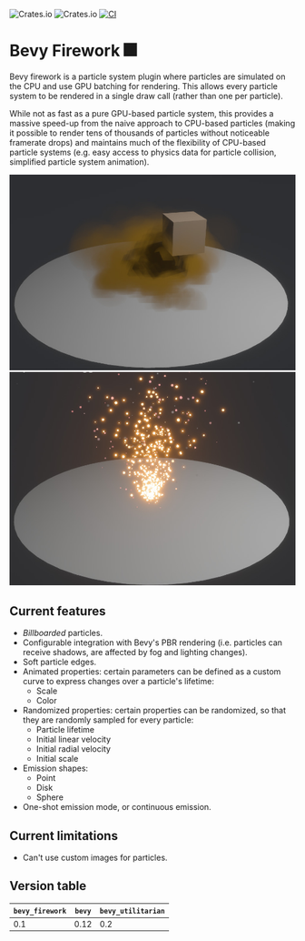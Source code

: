 ![Crates.io](https://img.shields.io/crates/v/bevy_firework) ![Crates.io](https://img.shields.io/crates/d/bevy_firework)
[![CI](https://github.com/mbrea-c/bevy_firework/actions/workflows/ci.yaml/badge.svg)](https://github.com/mbrea-c/bevy_firework/actions/workflows/ci.yaml)

# Bevy Firework 🎆

Bevy firework is a particle system plugin where particles are simulated on the
CPU and use GPU batching for rendering. This allows every particle system to be
rendered in a single draw call (rather than one per particle).

While not as fast as a pure GPU-based particle system, this provides a massive
speed-up from the naive approach to CPU-based particles (making it possible to
render tens of thousands of particles without noticeable framerate drops) and maintains
much of the flexibility of CPU-based particle systems (e.g. easy access to
physics data for particle collision, simplified particle system animation).

![pbr example](/pbr_example.jpg) ![sparks example](/sparks_example.jpg)

## Current features

- _Billboarded_ particles.
- Configurable integration with Bevy's PBR rendering (i.e. particles can receive
  shadows, are affected by fog and lighting changes).
- Soft particle edges.
- Animated properties: certain parameters can be defined as a custom curve to
  express changes over a particle's lifetime:
  - Scale
  - Color
- Randomized properties: certain properties can be randomized, so that they are
  randomly sampled for every particle:
  - Particle lifetime
  - Initial linear velocity
  - Initial radial velocity
  - Initial scale
- Emission shapes:
  - Point
  - Disk
  - Sphere
- One-shot emission mode, or continuous emission.

## Current limitations

- Can't use custom images for particles.

## Version table

| `bevy_firework` | `bevy` | `bevy_utilitarian` |
| --------------- | ------ | ------------------ |
| 0.1             | 0.12   | 0.2                |
